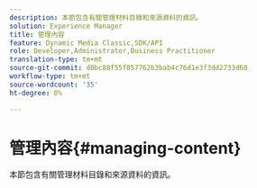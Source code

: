 ```yaml
---
description: 本節包含有關管理材料目錄和來源資料的資訊。
solution: Experience Manager
title: 管理內容
feature: Dynamic Media Classic,SDK/API
role: Developer,Administrator,Business Practitioner
translation-type: tm+mt
source-git-commit: d0bc88f55f857762b3bab4c76d1e3f3dd2733d60
workflow-type: tm+mt
source-wordcount: '35'
ht-degree: 0%

---
```



# 管理內容{#managing-content}

本節包含有關管理材料目錄和來源資料的資訊。

